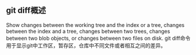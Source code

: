 ## git diff概述

Show changes between the working tree and the index or a tree, changes between the index and a tree, changes between two trees, changes between two blob objects, or changes between two files on disk.
git diff命令用于显示git中工作区，暂存区，仓库中不同文件或者相互之间的差异。 